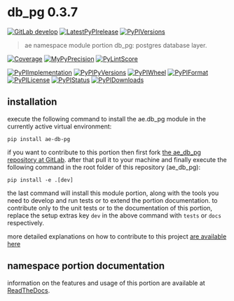 <!-- THIS FILE IS EXCLUSIVELY MAINTAINED by the project ae.ae V0.3.90 -->
<!-- THIS FILE IS EXCLUSIVELY MAINTAINED by the project aedev.tpl_namespace_root V0.3.12 -->
# db_pg 0.3.7

[![GitLab develop](https://img.shields.io/gitlab/pipeline/ae-group/ae_db_pg/develop?logo=python)](
    https://gitlab.com/ae-group/ae_db_pg)
[![LatestPyPIrelease](
    https://img.shields.io/gitlab/pipeline/ae-group/ae_db_pg/release0.3.6?logo=python)](
    https://gitlab.com/ae-group/ae_db_pg/-/tree/release0.3.6)
[![PyPIVersions](https://img.shields.io/pypi/v/ae_db_pg)](
    https://pypi.org/project/ae-db-pg/#history)

>ae namespace module portion db_pg: postgres database layer.

[![Coverage](https://ae-group.gitlab.io/ae_db_pg/coverage.svg)](
    https://ae-group.gitlab.io/ae_db_pg/coverage/index.html)
[![MyPyPrecision](https://ae-group.gitlab.io/ae_db_pg/mypy.svg)](
    https://ae-group.gitlab.io/ae_db_pg/lineprecision.txt)
[![PyLintScore](https://ae-group.gitlab.io/ae_db_pg/pylint.svg)](
    https://ae-group.gitlab.io/ae_db_pg/pylint.log)

[![PyPIImplementation](https://img.shields.io/pypi/implementation/ae_db_pg)](
    https://gitlab.com/ae-group/ae_db_pg/)
[![PyPIPyVersions](https://img.shields.io/pypi/pyversions/ae_db_pg)](
    https://gitlab.com/ae-group/ae_db_pg/)
[![PyPIWheel](https://img.shields.io/pypi/wheel/ae_db_pg)](
    https://gitlab.com/ae-group/ae_db_pg/)
[![PyPIFormat](https://img.shields.io/pypi/format/ae_db_pg)](
    https://pypi.org/project/ae-db-pg/)
[![PyPILicense](https://img.shields.io/pypi/l/ae_db_pg)](
    https://gitlab.com/ae-group/ae_db_pg/-/blob/develop/LICENSE.md)
[![PyPIStatus](https://img.shields.io/pypi/status/ae_db_pg)](
    https://libraries.io/pypi/ae-db-pg)
[![PyPIDownloads](https://img.shields.io/pypi/dm/ae_db_pg)](
    https://pypi.org/project/ae-db-pg/#files)


## installation


execute the following command to install the
ae.db_pg module
in the currently active virtual environment:
 
```shell script
pip install ae-db-pg
```

if you want to contribute to this portion then first fork
[the ae_db_pg repository at GitLab](
https://gitlab.com/ae-group/ae_db_pg "ae.db_pg code repository").
after that pull it to your machine and finally execute the
following command in the root folder of this repository
(ae_db_pg):

```shell script
pip install -e .[dev]
```

the last command will install this module portion, along with the tools you need
to develop and run tests or to extend the portion documentation. to contribute only to the unit tests or to the
documentation of this portion, replace the setup extras key `dev` in the above command with `tests` or `docs`
respectively.

more detailed explanations on how to contribute to this project
[are available here](
https://gitlab.com/ae-group/ae_db_pg/-/blob/develop/CONTRIBUTING.rst)


## namespace portion documentation

information on the features and usage of this portion are available at
[ReadTheDocs](
https://ae.readthedocs.io/en/latest/_autosummary/ae.db_pg.html
"ae_db_pg documentation").
